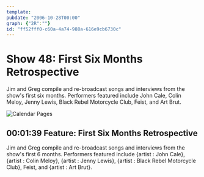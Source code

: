 ```yaml
---
template: 
pubdate: "2006-10-28T00:00"
graph: {"2R":""}
id: "ff52fff0-c60a-4a74-988a-616e9cb6730c"
---
```






# Show 48: First Six Months Retrospective

Jim and Greg compile and re-broadcast songs and interviews from the show's first six months. Performers featured include John Cale, Colin Meloy, Jenny Lewis, Black Rebel Motorcycle Club, Feist, and Art Brut.

![Calendar Pages](https://static.soundopinions.org/images/calendarpages.jpg)



## 00:01:39 Feature: First Six Months Retrospective

Jim and Greg compile and re-broadcast songs and interviews from the show's first 6 months. Performers featured include {artist : John Cale}, {artist : Colin Meloy}, {artist : Jenny Lewis}, {artist : Black Rebel Motorcycle Club}, Feist, and {artist : Art Brut}.